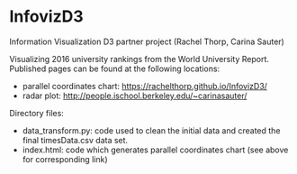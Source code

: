 # InfovizD3
Information Visualization D3 partner project (Rachel Thorp, Carina Sauter)

Visualizing 2016 university rankings from the World University Report. Published pages can be found at the following locations:
- parallel coordinates chart: https://rachelthorp.github.io/InfovizD3/
- radar plot: http://people.ischool.berkeley.edu/~carinasauter/

Directory files:
- data_transform.py: code used to clean the initial data and created the final timesData.csv data set.
- index.html: code which generates parallel coordinates chart (see above for corresponding link)
